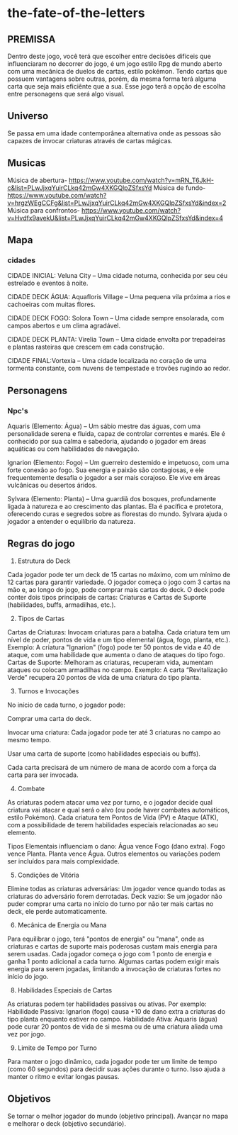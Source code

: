 # the-fate-of-the-letters
## PREMISSA
 Dentro deste jogo, você terá que escolher entre decisões difíceis que influenciaram no decorrer do jogo, é um jogo estilo Rpg de mundo aberto com uma mecânica de duelos de cartas, estilo pokémon. Tendo cartas que possuem vantagens sobre outras, porém, da mesma forma terá alguma carta que seja mais eficiênte que a sua. Esse jogo terá a opção de escolha entre personagens que será algo visual.

 ## Universo 
Se passa em uma idade contemporânea alternativa onde as pessoas são capazes de invocar criaturas através de cartas mágicas.

## Musicas
Música de abertura- https://www.youtube.com/watch?v=mRN_T6JkH-c&list=PLwJjxqYuirCLkq42mGw4XKGQlpZSfxsYd
Música de fundo- https://www.youtube.com/watch?v=hrgzWEgCCFg&list=PLwJjxqYuirCLkq42mGw4XKGQlpZSfxsYd&index=2
Música para confrontos- https://www.youtube.com/watch?v=Hvdfx9avekU&list=PLwJjxqYuirCLkq42mGw4XKGQlpZSfxsYd&index=4

## Mapa

### cidades
CIDADE INICIAL: Veluna City – Uma cidade noturna, conhecida por seu céu estrelado e eventos à noite.

CIDADE DECK ÁGUA: Aquafloris Village – Uma pequena vila próxima a rios e cachoeiras com muitas flores.

CIDADE DECK FOGO: Solora Town – Uma cidade sempre ensolarada, com campos abertos e um clima agradável.

CIDADE DECK PLANTA: Virelia Town – Uma cidade envolta por trepadeiras e plantas rasteiras que crescem em cada construção.

CIDADE FINAL:Vortexia – Uma cidade localizada no coração de uma tormenta constante, com nuvens de tempestade e trovões rugindo ao redor.

## Personagens

### Npc's
Aquaris (Elemento: Água) – Um sábio mestre das águas, com uma personalidade serena e fluida, capaz de controlar correntes e marés. Ele é conhecido por sua calma e sabedoria, ajudando o jogador em áreas aquáticas ou com habilidades de navegação.

Ignarion (Elemento: Fogo) – Um guerreiro destemido e impetuoso, com uma forte conexão ao fogo. Sua energia e paixão são contagiosas, e ele frequentemente desafia o jogador a ser mais corajoso. Ele vive em áreas vulcânicas ou desertos áridos.

Sylvara (Elemento: Planta) – Uma guardiã dos bosques, profundamente ligada à natureza e ao crescimento das plantas. Ela é pacífica e protetora, oferecendo curas e segredos sobre as florestas do mundo. Sylvara ajuda o jogador a entender o equilíbrio da natureza.

## Regras do jogo

1. Estrutura do Deck

Cada jogador pode ter um deck de 15 cartas no máximo, com um mínimo de 12 cartas para garantir variedade.
O jogador começa o jogo com 3 cartas na mão e, ao longo do jogo, pode comprar mais cartas do deck.
O deck pode conter dois tipos principais de cartas: Criaturas e Cartas de Suporte (habilidades, buffs, armadilhas, etc.).


2. Tipos de Cartas

Cartas de Criaturas: Invocam criaturas para a batalha. Cada criatura tem um nível de poder, pontos de vida e um tipo elemental (água, fogo, planta, etc.).
Exemplo: A criatura "Ignarion" (fogo) pode ter 50 pontos de vida e 40 de ataque, com uma habilidade que aumenta o dano de ataques do tipo fogo.
Cartas de Suporte: Melhoram as criaturas, recuperam vida, aumentam ataques ou colocam armadilhas no campo.
Exemplo: A carta “Revitalização Verde” recupera 20 pontos de vida de uma criatura do tipo planta.


3. Turnos e Invocações

No início de cada turno, o jogador pode:

Comprar uma carta do deck.

Invocar uma criatura: Cada jogador pode ter até 3 criaturas no campo ao mesmo tempo.

Usar uma carta de suporte (como habilidades especiais ou buffs).

Cada carta precisará de um número de mana de acordo com a força da carta para ser invocada.

4. Combate

As criaturas podem atacar uma vez por turno, e o jogador decide qual criatura vai atacar e qual será o alvo (ou pode haver combates automáticos, estilo Pokémon).
Cada criatura tem Pontos de Vida (PV) e Ataque (ATK), com a possibilidade de terem habilidades especiais relacionadas ao seu elemento.

Tipos Elementais influenciam o dano:
Água vence Fogo (dano extra).
Fogo vence Planta.
Planta vence Água.
Outros elementos ou variações podem ser incluídos para mais complexidade.

5. Condições de Vitória

Elimine todas as criaturas adversárias: Um jogador vence quando todas as criaturas do adversário forem derrotadas.
Deck vazio: Se um jogador não puder comprar uma carta no início do turno por não ter mais cartas no deck, ele perde automaticamente.

6. Mecânica de Energia ou Mana

Para equilibrar o jogo, terá "pontos de energia" ou "mana", onde as criaturas e cartas de suporte mais poderosas custam mais energia para serem usadas.
Cada jogador começa o jogo com 1 ponto de energia e ganha 1 ponto adicional a cada turno. Algumas cartas podem exigir mais energia para serem jogadas, limitando a invocação de criaturas fortes no início do jogo.

8. Habilidades Especiais de Cartas

As criaturas podem ter habilidades passivas ou ativas. Por exemplo:
Habilidade Passiva: Ignarion (fogo) causa +10 de dano extra a criaturas do tipo planta enquanto estiver no campo.
Habilidade Ativa: Aquaris (água) pode curar 20 pontos de vida de si mesma ou de uma criatura aliada uma vez por jogo.

9. Limite de Tempo por Turno

Para manter o jogo dinâmico, cada jogador pode ter um limite de tempo (como 60 segundos) para decidir suas ações durante o turno. Isso ajuda a manter o ritmo e evitar longas pausas.


## Objetivos

Se tornar o melhor jogador do mundo (objetivo principal).
Avançar no mapa e melhorar o deck (objetivo secundário).

